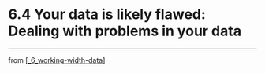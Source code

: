 # 6.4 Your data is likely flawed: Dealing with problems in your data

---
from [[_6_working-width-data]]

[//begin]: # "Autogenerated link references for markdown compatibility"
[_6_working-width-data]: ../_6_working-width-data.md "Working with Data"
[//end]: # "Autogenerated link references"